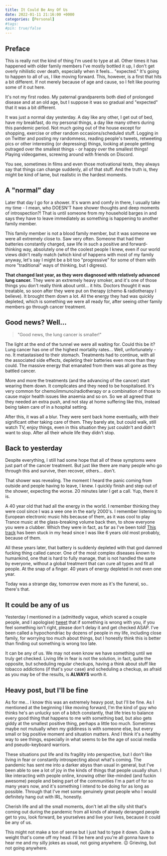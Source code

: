 ```yaml
---
title: It Could Be Any Of Us
date: 2022-01-11 21:16:00 +0000
categories: [Personal]
#tags:
#pin: true/false
---
```


## Preface
This is really not the kind of thing I'm used to type at all. Other times it has happened with older family members I've mostly bottled it up, I don't get overly nihilistic over death, especially when it feels... "expected." It's going to happen to all of us, I like moving forward. This, however, is a first that hits a bit different. If not merely because of age and cause, so I felt like pouring some of it out here.

It's not my first rodeo. My paternal grandparents both died of prolonged disease and at an old age, but I suppose it was so gradual and "expected" that it was a bit different.

It was just a normal day yesterday. A day like any other, I get out of bed, have my breakfast, do my personal things, a day like many others during this pandemic period. Not much going out of the house except for shopping, exercise or other random occasions/scheduled stuff. Logging in on Twitter and posting my randomness, reading people's tweets, retweeting pics or other interesting (or depressing) things, looking at people getting outraged over the smallest things - or happy over the smallest things! Playing videogames, screwing around with friends on Discord.

You see, sometimes in films and even those motivational texts, they always say that things can change suddenly, all of that stuff. And the truth is, they might be kind of lame, but realistic in the hardest moments.

## A "normal" day
Later that day I go for a shower. It's warm and comfy in there, I usually take my time - I mean, who DOESN'T have shower thoughts and deep moments of introspection?! That is until someone from my household barges in and says they have to leave immediately as something is happening to another family member.

This family member is not a blood family member, but it was someone we were all extremely close to. Saw very often. Someone that had their batteries constantly charged, saw life in such a positive and forward-thinking way, absolutely one of the coolest people I knew, even if our world views didn't really match (which kind of happens with most of my family anyway, let's say I might be a bit too "progressive" for some of them with more "traditional" ways of thinking, but I digress). 

**That changed last year, as they were diagnosed with relatively advanced lung cancer.** They were an extremely heavy smoker, and it's one of those things you don't really think about until... it hits. Doctors thought it was treatable, so soon after they were put on therapy (chemo & radiotherapy I believe). It brought them down a lot. All the energy they had was quickly depleted, which is something we were all ready for, after seeing other family members go through cancer treatment.

## Good news? Well...
 >"Good news, the lung cancer is smaller!" 
 
 The light at the end of the tunnel we were all waiting for. Could this be it? Lung cancer has one of the highest mortality rates... Well, unfortunately - no. It metastasised to their stomach. Treatments had to continue, with all the associated side effects, depleting their batteries even more than they could. The massive energy that emanated from them was all gone as they battled cancer.

More and more the treatments (and the advancing of the cancer) start wearing them down. It complicates and they need to be hospitalised.  It's very common for chemo/immuno/radiotherapy or a combination of those to cause major health issues like anaemia and so on. So we all agreed that they needed an extra push, and not stay at home suffering like this, instead being taken care of in a hospital setting.

After this, it was all a blur. They were sent back home eventually, with their significant other taking care of them. They barely ate, but could walk, still watch TV, enjoy things, even in this situation they just couldn't and didn't want to stop. After all their whole life they didn't stop.

## Back to yesterday
Despite everything, I still had some hope that all of these symptoms were just part of the cancer treatment. But just like there are many people who go through this and survive, then recover, others... don't.

That shower was revealing. The moment I heard the panic coming from outside and people having to leave, I knew. I quickly finish and step out of the shower, expecting the worse. 20 minutes later I get a call. Yup, there it is.

A 40 year old that had all the energy in the world. I remember thinking they were cool since I was a wee one in the early 2000's. I remember listening to European electronic music hits because of them, as it was cool to play Trance music at the glass-breaking volume back then, to show everyone you were a clubber. Which they were in fact, as far as I've been told! [This track](https://www.youtube.com/watch?v=IksRDCMYnn8) has been stuck in my head since I was like 6 years old most probably, because of them.

All these years later, that battery is suddenly depleted with that god damned fucking thing called cancer. One of the most complex diseases known to humankind, one that is hard to fully manage, that is not handled the same by everyone, without a global treatment that can cure all types and fit all people. At the snap of a finger. 40 years of energy depleted in not even one year.

Today was a strange day, tomorrow even more as it's the funeral, so.. there's that.

## It could be any of us
Yesterday I mentioned in a (admittedly vague, which scared a couple people, and I apologise) [tweet](https://twitter.com/SpiderVice/status/1481740279304667143) that if something is wrong with you, if you feel something isn't right, please don't delay it and get checked ASAP. I've been called a hypochondriac by dozens of people in my life, including close family, for worrying too much about things, but I honestly think this is better than finding out something is wrong too late.

It can be any of us. We may not even know we have something until we truly get checked. Living life in fear is not the solution, in fact, quite the opposite, but scheduling regular checkups, having a think about stuff like tobacco addictions (if that's your case) and scheduling a checkup, as afraid as you may be of the results, is **ALWAYS** worth it.

## Heavy post, but I'll be fine
As for me... I know this was an extremely heavy post, but I'll be fine. As I mentioned at the beginning I like moving forward, I'm the kind of guy who thinks he's an unlucky son of a bitch constantly, that life tries to balance every good thing that happens to me with something bad, but also gets giddy at the smallest positive thing, perhaps a little too much. Sometimes maybe not mutually when my giddiness is with someone else, but every small or big positive moment and situation matters. And I think it's a healthy way to see things, especially in what seems to be the age of social media and pseudo-keyboard warriors.

These situations put life and its fragility into perspective, but I don't like living in fear or constantly introspecting about what's coming. The pandemic has sent me into a darker abyss than usual in general, but I've been able to see a lot of joy in the kinds of things that people usually shun. I like interacting with people online, knowing other like-minded (and fuckin awesome) people and being part of the communities I'm a part of for so many years now, and it's something I intend to be doing for as long as possible. Through that I've  met some genuinely great people who I would definitely hang out with IRL, honestly.

Cherish life and all the small moments, don't let all the silly shit that's coming out during the pandemic from all kinds of already deranged people get to you, look forward, be yourselves and live your lives, because it could be any of us. 

This might not make a ton of sense but I just had to type it down. Quite a weight that's come off my head. I'll be here and you're all gonna have to hear me and my silly jokes as usual, not going anywhere. 😉 Grieving, but not going anywhere.